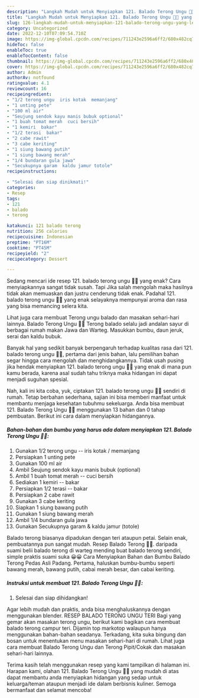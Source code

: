 ```yaml
---
description: "Langkah Mudah untuk Menyiapkan 121. Balado Terong Ungu 🍆🍆 yang Lezat Sekali "
title: "Langkah Mudah untuk Menyiapkan 121. Balado Terong Ungu 🍆🍆 yang Lezat Sekali "
slug: 126-langkah-mudah-untuk-menyiapkan-121-balado-terong-ungu-yang-lezat-sekali
category: Uncategorized
date: 2022-12-10T07:09:54.710Z
image: https://img-global.cpcdn.com/recipes/711243e2596a6ff2/680x482cq70/121-balado-terong-ungu-foto-resep-utama.jpg
hideToc: false
enableToc: true
enableTocContent: false
thumbnail: https://img-global.cpcdn.com/recipes/711243e2596a6ff2/680x482cq70/121-balado-terong-ungu-foto-resep-utama.jpg
cover: https://img-global.cpcdn.com/recipes/711243e2596a6ff2/680x482cq70/121-balado-terong-ungu-foto-resep-utama.jpg
author: Admin
authorAv: notfound
ratingvalue: 4.1
reviewcount: 16
recipeingredient:
- "1/2 terong ungu  iris kotak  memanjang"
- "1 unting pete"
- "100 ml air"
- "Seujung sendok kayu manis bubuk optional"
- "1 buah tomat merah  cuci bersih"
- "1 kemiri  bakar"
- "1/2 terasi  bakar"
- "2 cabe rawit"
- "3 cabe keriting"
- "1 siung bawang putih"
- "1 siung bawang merah"
- "1/4 bundaran gula jawa"
- "Secukupnya garam  kaldu jamur totole"
recipeinstructions:

- "Selesai dan siap dinikmati!"
categories:
- Resep
tags:
- 121
- balado
- terong

katakunci: 121 balado terong 
nutrition: 256 calories
recipecuisine: Indonesian
preptime: "PT16M"
cooktime: "PT45M"
recipeyield: "2"
recipecategory: Dessert

---
```



Sedang mencari ide resep 121. balado terong ungu 🍆🍆 yang enak? Cara menyiapkannya sangat tidak susah. Tapi Jika salah mengolah maka hasilnya tidak akan memuaskan dan justru cenderung tidak enak. Padahal 121. balado terong ungu 🍆🍆 yang enak selayaknya mempunyai aroma dan rasa yang bisa memancing selera kita.


Lihat juga cara membuat Terong ungu balado dan masakan sehari-hari lainnya. Balado Terong Ungu 🍆🍆 Terong balado selalu jadi andalan sayur di berbagai rumah makan Jawa dan Warteg. Masukkan bumbu, daun jeruk, serai dan kaldu bubuk.

Banyak hal yang sedikit banyak berpengaruh terhadap kualitas rasa dari 121. balado terong ungu 🍆🍆, pertama dari jenis bahan, lalu pemilihan bahan segar hingga cara mengolah dan menghidangkannya. Tidak usah pusing jika hendak menyiapkan 121. balado terong ungu 🍆🍆 yang enak di mana pun kamu berada, karena asal sudah tahu triknya maka hidangan ini dapat menjadi suguhan spesial.


Nah, kali ini kita coba, yuk, ciptakan 121. balado terong ungu 🍆🍆 sendiri di rumah. Tetap berbahan sederhana, sajian ini bisa memberi manfaat untuk membantu menjaga kesehatan tubuhmu sekeluarga. Anda bisa membuat 121. Balado Terong Ungu 🍆🍆 menggunakan 13 bahan dan 0 tahap pembuatan. Berikut ini cara dalam menyiapkan hidangannya.

<!--inarticleads1-->

##### Bahan-bahan dan bumbu yang harus ada dalam menyiapkan 121. Balado Terong Ungu 🍆🍆:

1. Gunakan 1/2 terong ungu -- iris kotak / memanjang
1. Persiapkan 1 unting pete
1. Gunakan 100 ml air
1. Ambil Seujung sendok kayu manis bubuk (optional)
1. Ambil 1 buah tomat merah -- cuci bersih
1. Sediakan 1 kemiri -- bakar
1. Persiapkan 1/2 terasi -- bakar
1. Persiapkan 2 cabe rawit
1. Gunakan 3 cabe keriting
1. Siapkan 1 siung bawang putih
1. Gunakan 1 siung bawang merah
1. Ambil 1/4 bundaran gula jawa
1. Gunakan Secukupnya garam &amp; kaldu jamur (totole)


Balado terong biasanya dipadukan dengan teri ataupun petai. Selain enak, pembuatannya pun sangat mudah. Resep Balado Terong 🍆🍆. daripada suami belii balado terong di warteg mending buat balado terong sendiri, simple praktis suami suka 😀😀 Cara Menyiapkan Bahan dan Bumbu Balado Terong Pedas Asli Padang. Pertama, haluskan bumbu-bumbu seperti bawang merah, bawang putih, cabai merah besar, dan cabai keriting. 

<!--inarticleads2-->

##### Instruksi untuk membuat 121. Balado Terong Ungu 🍆🍆:


1. Selesai dan siap dihidangkan!

Agar lebih mudah dan praktis, anda bisa menghaluskannya dengan menggunakan blender. RESEP BALADO TERONG UNGU TERI Bagi yang gemar akan masakan terong ungu, berikut kami bagikan cara membuat balado terong campur teri. Dijamin top markotop walaupun hanya menggunakan bahan-bahan seadanya. Terkadang, kita suka bingung dan bosan untuk menentukan menu masakan sehari-hari di rumah. Lihat juga cara membuat Balado Terong Ungu dan Terong Pipit/Cokak dan masakan sehari-hari lainnya. 

Terima kasih telah menggunakan resep yang kami tampilkan di halaman ini. Harapan kami, olahan 121. Balado Terong Ungu 🍆🍆 yang mudah di atas dapat membantu anda menyiapkan hidangan yang sedap untuk keluarga/teman ataupun menjadi ide dalam berbisnis kuliner. Semoga bermanfaat dan selamat mencoba!
